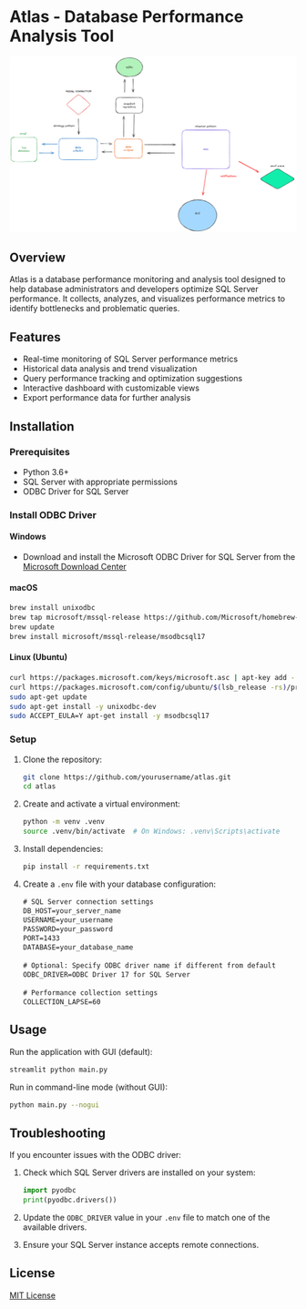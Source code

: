 # Atlas - Database Performance Analysis Tool

![Atlas Logo](image.png)

## Overview

Atlas is a database performance monitoring and analysis tool designed to help database administrators and developers optimize SQL Server performance. It collects, analyzes, and visualizes performance metrics to identify bottlenecks and problematic queries.

## Features

- Real-time monitoring of SQL Server performance metrics
- Historical data analysis and trend visualization
- Query performance tracking and optimization suggestions
- Interactive dashboard with customizable views
- Export performance data for further analysis

## Installation

### Prerequisites

- Python 3.6+
- SQL Server with appropriate permissions
- ODBC Driver for SQL Server

### Install ODBC Driver

#### Windows
- Download and install the Microsoft ODBC Driver for SQL Server from the [Microsoft Download Center](https://docs.microsoft.com/en-us/sql/connect/odbc/download-odbc-driver-for-sql-server)

#### macOS
```bash
brew install unixodbc
brew tap microsoft/mssql-release https://github.com/Microsoft/homebrew-mssql-release
brew update
brew install microsoft/mssql-release/msodbcsql17
```

#### Linux (Ubuntu)
```bash
curl https://packages.microsoft.com/keys/microsoft.asc | apt-key add -
curl https://packages.microsoft.com/config/ubuntu/$(lsb_release -rs)/prod.list > /etc/apt/sources.list.d/mssql-release.list
sudo apt-get update
sudo apt-get install -y unixodbc-dev
sudo ACCEPT_EULA=Y apt-get install -y msodbcsql17
```

### Setup

1. Clone the repository:
   ```bash
   git clone https://github.com/yourusername/atlas.git
   cd atlas
   ```

2. Create and activate a virtual environment:
   ```bash
   python -m venv .venv
   source .venv/bin/activate  # On Windows: .venv\Scripts\activate
   ```

3. Install dependencies:
   ```bash
   pip install -r requirements.txt
   ```

4. Create a `.env` file with your database configuration:
   ```
   # SQL Server connection settings
   DB_HOST=your_server_name
   USERNAME=your_username
   PASSWORD=your_password
   PORT=1433
   DATABASE=your_database_name
   
   # Optional: Specify ODBC driver name if different from default
   ODBC_DRIVER=ODBC Driver 17 for SQL Server
   
   # Performance collection settings
   COLLECTION_LAPSE=60
   ```

## Usage

Run the application with GUI (default):
```bash
streamlit python main.py
```

Run in command-line mode (without GUI):
```bash
python main.py --nogui
```

## Troubleshooting

If you encounter issues with the ODBC driver:

1. Check which SQL Server drivers are installed on your system:
   ```python
   import pyodbc
   print(pyodbc.drivers())
   ```

2. Update the `ODBC_DRIVER` value in your `.env` file to match one of the available drivers.

3. Ensure your SQL Server instance accepts remote connections.

## License

[MIT License](LICENSE)
